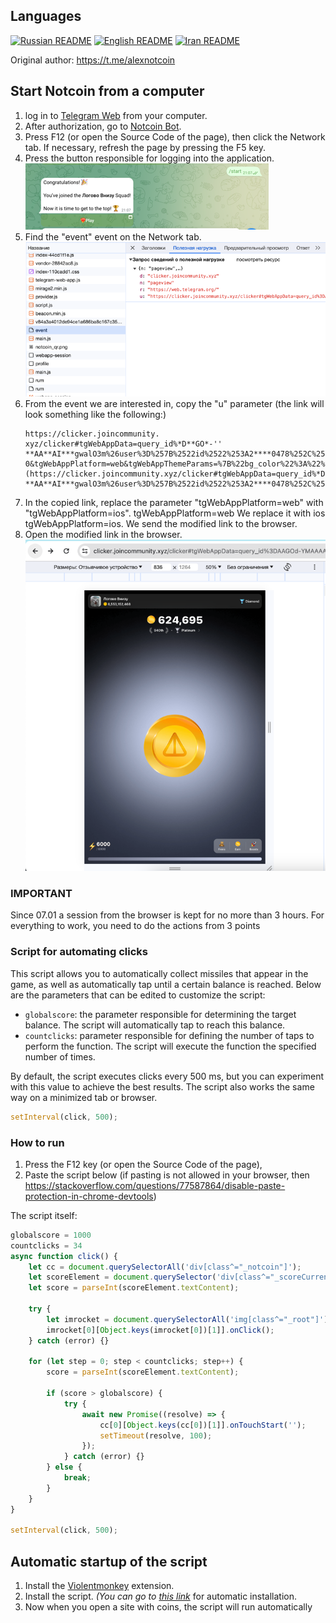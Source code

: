 ## Languages
[![Russian README](https://raw.githubusercontent.com/hjnilsson/country-flags/master/png100px/ru.png)](README.md) [![English README](https://raw.githubusercontent.com/hjnilsson/country-flags/master/png100px/us.png)](readme_en.md) [![Iran README](https://raw.githubusercontent.com/hjnilsson/country-flags/master/png100px/ir.png)](readme_ir.md)

Original author: https://t.me/alexnotcoin

## Start Notcoin from a computer

1. log in to [Telegram Web](https://web.telegram.org) from your computer.
2. After authorization, go to [Notcoin Bot](https://web.telegram.org/k/#@notcoin_bot).
3. Press F12 (or open the Source Code of the page), then click the Network tab. If necessary, refresh the page by pressing the F5 key.
4. Press the button responsible for logging into the application.
   ![img.png](img.png)
5. Find the "event" event on the Network tab.
![img_2.png](img_2.png)
6. From the event we are interested in, copy the "u" parameter (the link will look something like the following:)
   ```
   https://clicker.joincommunity. xyz/clicker#tgWebAppData=query_id%*D**GO*-'' **AA**AI***gwalO3m%26user%3D%257B%2522id%2522%253A2****0478%252C%252[2first_name%2522%253A%2522*******%2522%252C%2522last_name%2522%253A%2522*******%2522%252C%2522username%2522%253A%2522******%2522%252C%2522language_code%2522%253A%2522ru%2522%252C%2522is_premium%2522%253Atrue%252C%2522allows_write_to_pm%2522%253Atrue%257D%26auth_date%3D170**16279%26hash%3D7dfa***db35***b593aa80f3***9858ca0649c5***cd001bf888888b770a3ff0e&tgWebAppVersion=7. 0&tgWebAppPlatform=web&tgWebAppThemeParams=%7B%22bg_color%22%3A%22%23ffffff%22%2C%22button_color%22%3A%22%233390ec%22%2C%22button_text_color%22%3A%22%23ffffff%22%2C%22hint_color%22%3A%22%23707579%22%2C%22link_color%22%3A%22%2300488f%22%2C%22secondary_bg_color%22%3A%22%23f4f4f5%22%2C%22text_color%22%3A%22%23000000%22%2C%22header_bg_color%22%3A%22%23ffffff%22%2C%22accent_text_color%22%3A%22%233390ec%22%2C%22section_bg_color%22%3A%22%23ffffff%22%2C%22section_header_text_color%22%3A%22%233390ec%22%2C%22subtitle_text_color%22%3A%22%23707579%22%2C%22destructive_text_color%22%3A%22%23df3f40%22%7D](https://clicker.joincommunity.xyz/clicker#tgWebAppData=query_id%*D**GO*-**AA**AI***gwalO3m%26user%3D%257B%2522id%2522%253A2****0478%252C%2522first_name%2522%253A%2522*******%2522%252C%2522last_name%2522%253A%2522*******%2522%252C%2522username%2522%253A%2522******%2522%252C%2522language_code%2522%253A%2522ru%2522%252C%2522is_premium%2522%253Atrue%252C%2522allows_write_to_pm%2522%253Atrue%257D%26auth_date%3D170**16279%26hash%3D7dfa***db35***b593aa80f3***9858ca0649c5***cd001bf888888b770a3ff0e&tgWebAppVersion=7.0&tgWebAppPlatform=web&tgWebAppThemeParams=%7B%22bg_color%22%3A%22%23ffffff%22%2C%22button_color%22%3A%22%233390ec%22%2C%22button_text_color%22%3A%22%23ffffff%22%2C%22hint_color%22%3A%22%23707579%22%2C%22link_color%22%3A%22%2300488f%22%2C%22secondary_bg_color%22%3A%22%23f4f4f5%22%2C%22text_color%22%3A%22%23000000%22%2C%22header_bg_color%22%3A%22%23ffffff%22%2C%22accent_text_color%22%3A%22%233390ec%22%2C%22section_bg_color%22%3A%22%23ffffff%22%2C%22section_header_text_color%22%3A%22%233390ec%22%2C%22subtitle_text_color%22%3A%22%23707579%22%2C%22destructive_text_color%22%3A%22%23df3f40%22%7D)
   ```
7. In the copied link, replace the parameter "tgWebAppPlatform=web" with "tgWebAppPlatform=ios".
tgWebAppPlatform=web
We replace it with ios
tgWebAppPlatform=ios.
We send the modified link to the browser.
8. Open the modified link in the browser.
![img_3.png](img_3.png)


### IMPORTANT
Since 07.01 a session from the browser is kept for no more than 3 hours.
For everything to work, you need to do the actions from 3 points

### Script for automating clicks

This script allows you to automatically collect missiles that appear in the game, as well as automatically tap until a certain balance is reached. Below are the parameters that can be edited to customize the script:

- `globalscore`: the parameter responsible for determining the target balance. The script will automatically tap to reach this balance.
- `countclicks`: parameter responsible for defining the number of taps to perform the function. The script will execute the function the specified number of times.

By default, the script executes clicks every 500 ms, but you can experiment with this value to achieve the best results. 
The script also works the same way on a minimized tab or browser.

```javascript
setInterval(click, 500);
```
### How to run

1. Press the F12 key (or open the Source Code of the page),
2. Paste the script below (if pasting is not allowed in your browser, then https://stackoverflow.com/questions/77587864/disable-paste-protection-in-chrome-devtools)

The script itself:
```javascript
globalscore = 1000
countclicks = 34
async function click() {
    let cc = document.querySelectorAll('div[class^="_notcoin"]');
    let scoreElement = document.querySelector('div[class^="_scoreCurrent"]');
    let score = parseInt(scoreElement.textContent);
    
    try {
        let imrocket = document.querySelectorAll('img[class^="_root"]');
        imrocket[0][Object.keys(imrocket[0])[1]].onClick();
    } catch (error) {}
    
    for (let step = 0; step < countclicks; step++) {
        score = parseInt(scoreElement.textContent);

        if (score > globalscore) {
            try {
                await new Promise((resolve) => {
                    cc[0][Object.keys(cc[0])[1]].onTouchStart('');
                    setTimeout(resolve, 100);
                });
            } catch (error) {}
        } else {
            break;
        }
    }
}

setInterval(click, 500);
```

## Automatic startup of the script

1. Install the [Violentmonkey](https://violentmonkey.github.io/get-it/) extension.
2. Install the script. _(You can go to [this link](https://github.com/mudachyo/notcoin_automation/raw/main/auto-click-notcoin.user.js)_ for automatic installation.
3. Now when you open a site with coins, the script will run automatically
